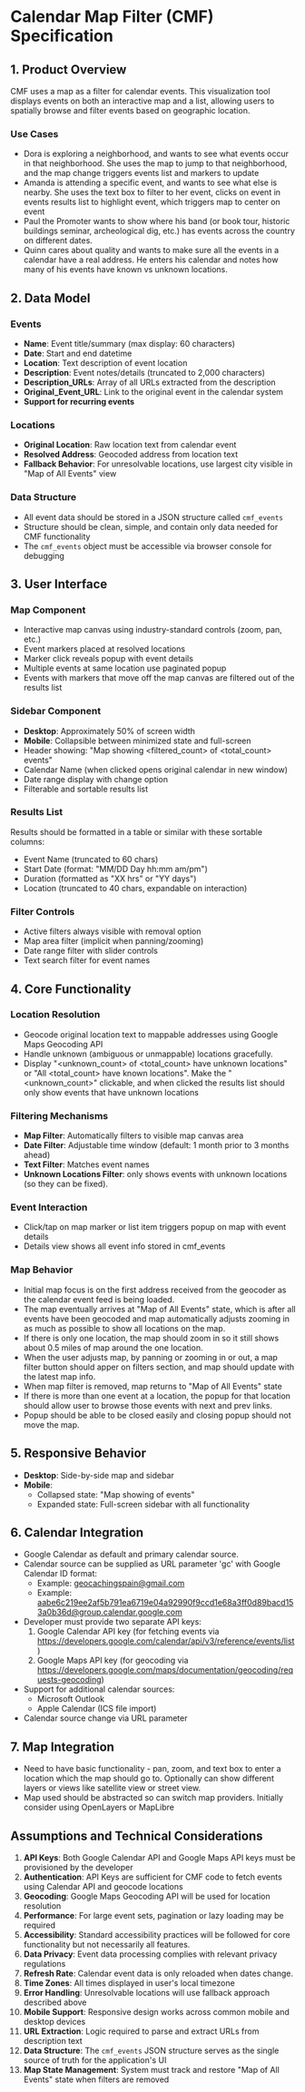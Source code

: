 # Calendar Map Filter (CMF) Specification

## 1. Product Overview

CMF uses a map as a filter for calendar events. This visualization tool displays events on both an interactive map and a list, allowing users to spatially browse and filter events based on geographic location.

### Use Cases

-   Dora is exploring a neighborhood, and wants to see what events occur in that neighborhood.
    She uses the map to jump to that neighborhood, and the map change triggers events list and markers to update
-   Amanda is attending a specific event, and wants to see what else is nearby.
    She uses the text box to filter to her event, clicks on event in events results list to highlight event, which triggers map to center on event
-   Paul the Promoter wants to show where his band (or book tour, historic buildings seminar, archeological dig, etc.) has events across the country on different dates.
-   Quinn cares about quality and wants to make sure all the events in a calendar have a real address. He enters his calendar and notes how many of his events have known vs unknown locations.

## 2. Data Model

### Events

-   **Name**: Event title/summary (max display: 60 characters)
-   **Date**: Start and end datetime
-   **Location**: Text description of event location
-   **Description**: Event notes/details (truncated to 2,000 characters)
-   **Description_URLs**: Array of all URLs extracted from the description
-   **Original_Event_URL**: Link to the original event in the calendar system
-   **Support for recurring events**

### Locations

-   **Original Location**: Raw location text from calendar event
-   **Resolved Address**: Geocoded address from location text
-   **Fallback Behavior**: For unresolvable locations, use largest city visible in "Map of All Events" view

### Data Structure

-   All event data should be stored in a JSON structure called `cmf_events`
-   Structure should be clean, simple, and contain only data needed for CMF functionality
-   The `cmf_events` object must be accessible via browser console for debugging

## 3. User Interface

### Map Component

-   Interactive map canvas using industry-standard controls (zoom, pan, etc.)
-   Event markers placed at resolved locations
-   Marker click reveals popup with event details
-   Multiple events at same location use paginated popup
-   Events with markers that move off the map canvas are filtered out of the results list

### Sidebar Component

-   **Desktop**: Approximately 50% of screen width
-   **Mobile**: Collapsible between minimized state and full-screen
-   Header showing: "Map showing <filtered_count> of <total_count> events"
-   Calendar Name (when clicked opens original calendar in new window)
-   Date range display with change option
-   Filterable and sortable results list

### Results List

Results should be formatted in a table or similar with these sortable columns:

-   Event Name (truncated to 60 chars)
-   Start Date (format: "MM/DD Day hh:mm am/pm")
-   Duration (formatted as "XX hrs" or "YY days")
-   Location (truncated to 40 chars, expandable on interaction)

### Filter Controls

-   Active filters always visible with removal option
-   Map area filter (implicit when panning/zooming)
-   Date range filter with slider controls
-   Text search filter for event names

## 4. Core Functionality

### Location Resolution

-   Geocode original location text to mappable addresses using Google Maps Geocoding API
-   Handle unknown (ambiguous or unmappable) locations gracefully.
-   Display "<unknown_count> of <total_count> have unknown locations" or "All <total_count> have known locations". Make the "<unknown_count>" clickable, and when clicked the results list should only show events that have unknown locations

### Filtering Mechanisms

-   **Map Filter**: Automatically filters to visible map canvas area
-   **Date Filter**: Adjustable time window (default: 1 month prior to 3 months ahead)
-   **Text Filter**: Matches event names
-   **Unknown Locations Filter**: only shows events with unknown locations (so they can be fixed).

### Event Interaction

-   Click/tap on map marker or list item triggers popup on map with event details
-   Details view shows all event info stored in cmf_events

### Map Behavior

-   Initial map focus is on the first address received from the geocoder as the calendar event feed is being loaded.
-   The map eventually arrives at "Map of All Events" state, which is after all events have been geocoded and map automatically adjusts zooming in as much as possible to show all locations on the map.
-   If there is only one location, the map should zoom in so it still shows about 0.5 miles of map around the one location.
-   When the user adjusts map, by panning or zooming in or out, a map filter button should apper on filters section, and map should update with the latest map info.
-   When map filter is removed, map returns to "Map of All Events" state
-   If there is more than one event at a location, the popup for that location should allow user to browse those events with next and prev links.
-   Popup should be able to be closed easily and closing popup should not move the map.

## 5. Responsive Behavior

-   **Desktop**: Side-by-side map and sidebar
-   **Mobile**:
    -   Collapsed state: "Map showing <X> of <Y> events"
    -   Expanded state: Full-screen sidebar with all functionality

## 6. Calendar Integration

-   Google Calendar as default and primary calendar source.
-   Calendar source can be supplied as URL parameter 'gc' with Google Calendar ID format:
    -   Example: geocachingspain@gmail.com
    -   Example: aabe6c219ee2af5b791ea6719e04a92990f9ccd1e68a3ff0d89bacd153a0b36d@group.calendar.google.com
-   Developer must provide two separate API keys:
    1. Google Calendar API key (for fetching events via https://developers.google.com/calendar/api/v3/reference/events/list)
    2. Google Maps API key (for geocoding via https://developers.google.com/maps/documentation/geocoding/requests-geocoding)
-   Support for additional calendar sources:
    -   Microsoft Outlook
    -   Apple Calendar (ICS file import)
-   Calendar source change via URL parameter

## 7. Map Integration

-   Need to have basic functionality - pan, zoom, and text box to enter a location which the map should go to. Optionally can show different layers or views like satellite view or street view.
-   Map used should be abstracted so can switch map providers. Initially consider using OpenLayers or MapLibre

## Assumptions and Technical Considerations

1. **API Keys**: Both Google Calendar API and Google Maps API keys must be provisioned by the developer
2. **Authentication**: API Keys are sufficient for CMF code to fetch events using Calendar API and geocode locations
3. **Geocoding**: Google Maps Geocoding API will be used for location resolution
4. **Performance**: For large event sets, pagination or lazy loading may be required
5. **Accessibility**: Standard accessibility practices will be followed for core functionality but not necessarily all features.
6. **Data Privacy**: Event data processing complies with relevant privacy regulations
7. **Refresh Rate**: Calendar event data is only reloaded when dates change.
8. **Time Zones**: All times displayed in user's local timezone
9. **Error Handling**: Unresolvable locations will use fallback approach described above
10. **Mobile Support**: Responsive design works across common mobile and desktop devices
11. **URL Extraction**: Logic required to parse and extract URLs from description text
12. **Data Structure**: The `cmf_events` JSON structure serves as the single source of truth for the application's UI
13. **Map State Management**: System must track and restore "Map of All Events" state when filters are removed
